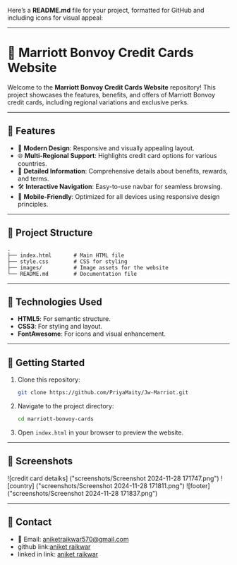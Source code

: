 Here’s a **README.md** file for your project, formatted for GitHub and including icons for visual appeal:

---

# 🏨 Marriott Bonvoy Credit Cards Website  

Welcome to the **Marriott Bonvoy Credit Cards Website** repository! This project showcases the features, benefits, and offers of Marriott Bonvoy credit cards, including regional variations and exclusive perks.

---

## 🌟 **Features**
- 🎨 **Modern Design**: Responsive and visually appealing layout.
- 🌐 **Multi-Regional Support**: Highlights credit card options for various countries.
- 📜 **Detailed Information**: Comprehensive details about benefits, rewards, and terms.
- 🛠️ **Interactive Navigation**: Easy-to-use navbar for seamless browsing.
- 📱 **Mobile-Friendly**: Optimized for all devices using responsive design principles.

---

## 📂 **Project Structure**
```plaintext
.
├── index.html       # Main HTML file
├── style.css        # CSS for styling
├── images/          # Image assets for the website
└── README.md        # Documentation file
```

---

## 🔧 **Technologies Used**
- **HTML5**: For semantic structure.
- **CSS3**: For styling and layout.
- **FontAwesome**: For icons and visual enhancement.

---

## 🚀 **Getting Started**
1. Clone this repository:
   ```bash
   git clone https://github.com/PriyaMaity/Jw-Marriot.git
   ```
2. Navigate to the project directory:
   ```bash
   cd marriott-bonvoy-cards
   ```
3. Open `index.html` in your browser to preview the website.
---

## 📸 **Screenshots**

![credit card detaiks] ("screenshots/Screenshot 2024-11-28 171747.png")
![country] ("screenshots/Screenshot 2024-11-28 171811.png")
![footer] ("screenshots/Screenshot 2024-11-28 171837.png")

---

## 💬 **Contact**
- 📧 Email: [aniketraikwar570@gmail.com](mailto:aniketraikwar570@gmail.com)  
- github link:[aniket raikwar](https://github.com/aniketraikwar570)
- linked in link: [aniket raikwar](https://www.linkedin.com/feed/?trk=guest_homepage-basic_google-one-tap-submit)

